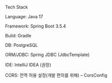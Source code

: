 Tech Stack

Language: Java 17

Framework: Spring Boot 3.5.4

Build: Gradle

DB: PostgreSQL

ORM/JDBC: Spring JDBC (JdbcTemplate)

IDE: IntelliJ IDEA (권장)

CORS: 전역 허용 설정(개발 편의를 위해) – CorsConfig
